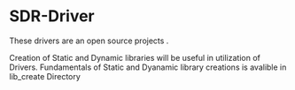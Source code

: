 # SDR-Driver
These drivers are an open source projects . 


Creation of Static and Dynamic libraries will be useful in utilization of Drivers. Fundamentals of Static and Dyanamic library creations is avalible in lib_create Directory 
